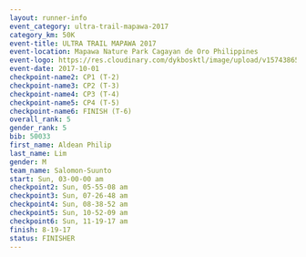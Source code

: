 ```yaml
---
layout: runner-info 
event_category: ultra-trail-mapawa-2017 
category_km: 50K 
event-title: ULTRA TRAIL MAPAWA 2017 
event-location: Mapawa Nature Park Cagayan de Oro Philippines 
event-logo: https://res.cloudinary.com/dykbosktl/image/upload/v1574386563/Logo/image-asset_plfjxn.jpg 
event-date: 2017-10-01 
checkpoint-name2: CP1 (T-2) 
checkpoint-name3: CP2 (T-3) 
checkpoint-name4: CP3 (T-4) 
checkpoint-name5: CP4 (T-5) 
checkpoint-name6: FINISH (T-6) 
overall_rank: 5
gender_rank: 5
bib: 50033
first_name: Aldean Philip
last_name: Lim
gender: M
team_name: Salomon-Suunto
start: Sun, 03-00-00 am
checkpoint2: Sun, 05-55-08 am
checkpoint3: Sun, 07-26-48 am
checkpoint4: Sun, 08-38-52 am
checkpoint5: Sun, 10-52-09 am
checkpoint6: Sun, 11-19-17 am
finish: 8-19-17
status: FINISHER
---
```

